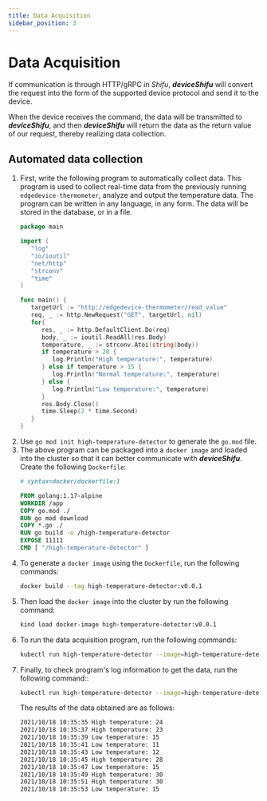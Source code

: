 ```yaml
---
title: Data Acquisition
sidebar_position: 3
---
```


# Data Acquisition

If communication is through HTTP/gRPC in *Shifu*, ***deviceShifu*** will convert the request into the form of the supported device protocol and send it to the device. 

When the device receives the command, the data will be transmitted to ***deviceShifu***, and then ***deviceShifu*** will return the data as the return value of our request, thereby realizing data collection.

## Automated data collection

1. First, write the following program to automatically collect data. This program is used to collect real-time data from the previously running `edgedevice-thermometer`, analyze and output the temperature data. The program can be written in any language, in any form. The data will be stored in the database, or in a file.
   ```go
   package main  
   
   import (  
      "log"   
      "io/ioutil"   
      "net/http"   
      "strconv"   
      "time"
   )  
   
   func main() {  
      targetUrl := "http://edgedevice-thermometer/read_value"
      req, _ := http.NewRequest("GET", targetUrl, nil)
      for{
         res, _ := http.DefaultClient.Do(req)
         body, _ := ioutil.ReadAll(res.Body)
         temperature, _ := strconv.Atoi(string(body))     
         if temperature > 20 {
            log.Println("High temperature:", temperature)
         } else if temperature > 15 {
            log.Println("Normal temperature:", temperature)
         } else {
            log.Println("Low temperature:", temperature)
         }
         res.Body.Close()
         time.Sleep(2 * time.Second)
      }
   }
   ```
2. Use `go mod init high-temperature-detector` to generate the `go.mod` file.
3. The above program can be packaged into a `docker image` and loaded into the cluster so that it can better communicate with ***deviceShifu***. Create the following `Dockerfile`:
   ```dockerfile
   # syntax=docker/dockerfile:1  
   
   FROM golang:1.17-alpine  
   WORKDIR /app  
   COPY go.mod ./  
   RUN go mod download  
   COPY *.go ./  
   RUN go build -o /high-temperature-detector  
   EXPOSE 11111  
   CMD [ "/high-temperature-detector" ]
   ```
4. To generate a `docker image` using the `Dockerfile`, run the following commands:
   ```bash
   docker build --tag high-temperature-detector:v0.0.1
   ```
5. Then load the `docker image` into the cluster by run the following command:
   ```bash
   kind load docker-image high-temperature-detector:v0.0.1
   ```
6. To run the data acquisition program, run the following commands:
   ```bash
   kubectl run high-temperature-detector --image=high-temperature-detector:v0.0.1
   ```
7. Finally, to check program's log information to get the data, run the following command::
   ```bash
   kubectl run high-temperature-detector --image=high-temperature-detector:v0.0.1
   ```
   The results of the data obtained are as follows:
   ```bash
   2021/10/18 10:35:35 High temperature: 24  
   2021/10/18 10:35:37 High temperature: 23  
   2021/10/18 10:35:39 Low temperature: 15  
   2021/10/18 10:35:41 Low temperature: 11  
   2021/10/18 10:35:43 Low temperature: 12  
   2021/10/18 10:35:45 High temperature: 28  
   2021/10/18 10:35:47 Low temperature: 15  
   2021/10/18 10:35:49 High temperature: 30  
   2021/10/18 10:35:51 High temperature: 30  
   2021/10/18 10:35:53 Low temperature: 15
   ```
